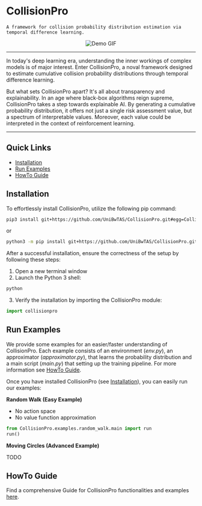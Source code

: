 # CollisionPro


```A framework for collision probability distribution estimation via temporal difference learning.```


<p align="center">
    <img src="assets/demo.gif" alt="Demo GIF" />
</p>

---

In today's deep learning era, understanding the inner workings of complex models is of major interest. Enter CollisionPro, a noval framework designed to estimate cumulative collision probability distributions through temporal difference learning.

But what sets CollisionPro apart? It's all about transparency and explainability. In an age where black-box algorithms reign supreme, CollisionPro takes a step towards explainable AI. By generating a cumulative probability distribution, it offers not just a single risk assessment value, but a spectrum of interpretable values. Moreover, each value could be interpreted in the context of reinforcement learning. 

---

## Quick Links

+ [Installation](#installation)
+ [Run Examples](#run-examples)
+ [HowTo Guide](#howto-guide)

## Installation

To effortlessly install CollisionPro, utilize the following pip command:

```bash
pip3 install git+https://github.com/UniBwTAS/CollisionPro.git#egg=CollisionPro
```

or

```bash
python3 -m pip install git+https://github.com/UniBwTAS/CollisionPro.git#egg=CollisionPro
```

After a successful installation, ensure the correctness of the setup by following these steps:

1. Open a new terminal window
2. Launch the Python 3 shell:

```bash
python
```

3. Verify the installation by importing the CollisionPro module:

```python
import collisionpro
```

## Run Examples

We provide some examples for an easier/faster understanding of CollisionPro. Each example consists of an environment (*env.py*), an approximator (*approximator.py*), that learns the probability distribution and a main script (*main.py*) that setting up the training pipeline.
For more information see [HowTo Guide](./docs/HowTo.md).

Once you have installed CollisionPro (see [Installation](#installation)), you can easily run our examples:

**Random Walk (Easy Example)**

+ No action space
+ No value function approximation

```python
from CollisionPro.examples.random_walk.main import run
run()
```

**Moving Circles (Advanced Example)**

TODO

## HowTo Guide

Find a comprehensive Guide for CollisionPro functionalities and examples [here](./docs/HowTo.md).

## 